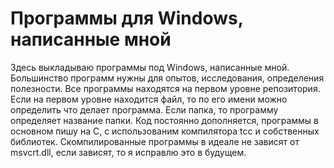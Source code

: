 # Программы для Windows, написанные мной
Здесь выкладываю программы под Windows, написанные мной. Большинство программ нужны для опытов, исследования, определения полезности. Все программы находятся на первом уровне репозитория. Если на первом уровне находится файл, то по его имени можно определить что делает программа. Если папка, то программу определяет название папки. Код постоянно дополняется, программы в основном пишу на C, с использованим компилятора tcc и собственных библиотек. Скомпилированные программы в идеале не зависят от msvcrt.dll, если зависят, то я исправлю это в будущем.
